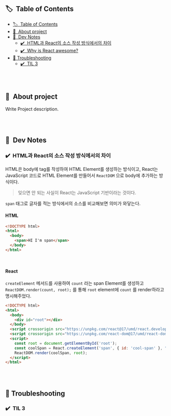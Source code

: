 ## 🏷 &nbsp;Table of Contents
- [🏷 &nbsp;Table of Contents](#-table-of-contents)
- [🙌 &nbsp;About project](#-about-project)
- [📕 &nbsp;Dev Notes](#-dev-notes)
  - [✔️ &nbsp;HTML과 React의 소스 작성 방식에서의 차이](#️-html과-react의-소스-작성-방식에서의-차이)
  - [✔️ &nbsp;Why is React awesome?](#️-why-is-react-awesome)
- [🔫 Troubleshooting](#-troubleshooting)
  - [✔️ &nbsp;TIL 3](#️-til-3)


<br/><br/>

## 🙌 &nbsp;About project

Write Project description.

<br/><br/>

## 📕 &nbsp;Dev Notes

### ✔️ &nbsp;HTML과 React의 소스 작성 방식에서의 차이

HTML은 body에 tag를 작성하여 HTML Element를 생성하는 방식이고, React는 JavaScript 코드로 HTML Element를 만들어서 `ReactDOM` 으로 body에 추가하는 방식이다.

> 잊으면 안 되는 사실이 React는 JavaScript 기반이라는 것이다.

`span` 태그로 글자를 적는 방식에서의 소스를 비교해보면 의미가 와닿는다.


#### HTML
```html
<!DOCTYPE html>
<html>
  <body>
    <span>HI I'm span</span>
  </body>
</html>
```

<br/>

#### React

`createElement` 메서드를 사용하여 `count` 라는 span Element를 생성하고  `ReactDOM.render(count, root);` 를 통해 `root` element에 `count` 를 render하라고 명시해주었다.

```html
<!DOCTYPE html>
<html>
  <body>
    <div id="root"></div>
  </body>
  <script crossorigin src="https://unpkg.com/react@17/umd/react.development.js"></script>
  <script crossorigin src="https://unpkg.com/react-dom@17/umd/react-dom.development.js"></script>
  <script>
    const root = document.getElementById('root');
    const coolSpan = React.createElement('span', { id: 'cool-span' }, "HI I'm cool span");
    ReactDOM.render(coolSpan, root);
  </script>
</html>
```



<br/><br/>

## 🔫 Troubleshooting

### ✔️ &nbsp;TIL 3
